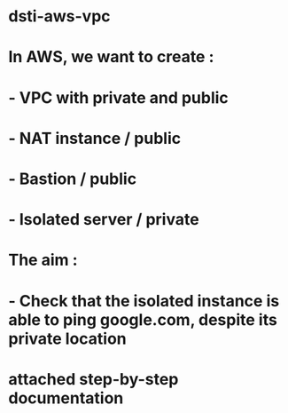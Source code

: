 # dsti-aws-vpc
# In AWS, we want to create :
# -	VPC with private and public
# -	NAT instance /  public
# -	Bastion / public
# -	Isolated server /  private
# The aim :
# -	Check that the isolated instance is able to ping google.com, despite its private location
# 
# attached step-by-step documentation
